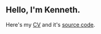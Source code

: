 ## Hello, I'm Kenneth.

Here's my [CV](https://github.com/Kenneth-Mitchell/things/blob/48625cfd55eadc42ffe8d5a498ef9bd2ce90d9f1/cv.pdf) and it's [source code](https://github.com/Kenneth-Mitchell/things/blob/48625cfd55eadc42ffe8d5a498ef9bd2ce90d9f1/cv.tex).

